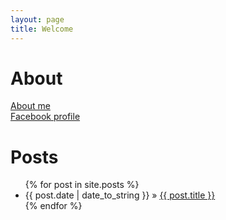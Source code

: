 ```yaml
---
layout: page
title: Welcome
---
```


<h1>
  About
</h1>
<a href="/about.html">About me</a><br>
<a href="https://www.facebook.com/eddieanderson86">Facebook profile</a>
<h1>
  Posts
</h1>

<ul class="posts">
  {% for post in site.posts %}
    <li><span>{{ post.date | date_to_string }}</span> &raquo; <a href="{{ BASE_PATH }}{{ post.url }}">{{ post.title }}</a></li>
  {% endfor %}
</ul>




